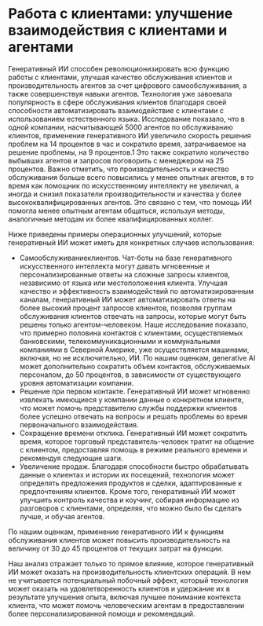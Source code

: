 # Работа с клиентами: улучшение взаимодействия с клиентами и агентами

Генеративный ИИ способен революционизировать всю функцию работы с клиентами, улучшая качество обслуживания клиентов и производительность агентов за счет цифрового самообслуживания, а также совершенствуя навыки агентов. Технология уже завоевала популярность в сфере обслуживания клиентов благодаря своей способности автоматизировать взаимодействие с клиентами с использованием естественного языка. Исследование показало, что в одной компании, насчитывающей 5000 агентов по обслуживанию клиентов, применение генеративного ИИ увеличило скорость решения проблем на 14 процентов в час и сократило время, затрачиваемое на решение проблемы, на 9 процентов.1 Это также сократило количество выбывших агентов и запросов поговорить с менеджером на 25 процентов. Важно отметить, что производительность и качество обслуживания больше всего повысились у менее опытных агентов, в то время как помощник по искусственному интеллекту не увеличил, а иногда и снизил показатели производительности и качества у более высококвалифицированных агентов. Это связано с тем, что помощь ИИ помогла менее опытным агентам общаться, используя методы, аналогичные методам их более квалифицированных коллег.

Ниже приведены примеры операционных улучшений, которые генеративный ИИ может иметь для конкретных случаев использования:

- Самообслуживаниеклиентов. Чат-боты на базе генеративного искусственного интеллекта могут давать мгновенные и персонализированные ответы на сложные запросы клиентов, независимо от языка или местоположения клиента. Улучшая качество и эффективность взаимодействий по автоматизированным каналам, генеративный ИИ может автоматизировать ответы на более высокий процент запросов клиентов, позволяя группам обслуживания клиентов отвечать на запросы, которые могут быть решены только агентом-человеком. Наше исследование показало, что примерно половина контактов с клиентами, осуществляемых банковскими, телекоммуникационными и коммунальными компаниями в Северной Америке, уже осуществляется машинами, включая, но не исключительно, ИИ. По нашим оценкам, generative AI может дополнительно сократить объем контактов, обслуживаемых персоналом, до 50 процентов, в зависимости от существующего уровня автоматизации компании.
- Решение при первом контакте. Генеративный ИИ может мгновенно извлекать имеющиеся у компании данные о конкретном клиенте, что может помочь представителю службы поддержки клиентов более успешно отвечать на вопросы и решать проблемы во время первоначального взаимодействия.
- Сокращение времени отклика. Генеративный ИИ может сократить время, которое торговый представитель-человек тратит на общение с клиентом, предоставляя помощь в режиме реального времени и рекомендуя следующие шаги.
- Увеличение продаж. Благодаря способности быстро обрабатывать данные о клиентах и истории их посещений, технология может определять предложения продуктов и сделки, адаптированные к предпочтениям клиентов. Кроме того, генеративный ИИ может улучшить контроль качества и коучинг, собирая информацию из разговоров с клиентами, определяя, что можно было бы сделать лучше, и обучая агентов.

По нашим оценкам, применение генеративного ИИ к функциям обслуживания клиентов может повысить производительность на величину от 30 до 45 процентов от текущих затрат на функции.

Наш анализ отражает только то прямое влияние, которое генеративный ИИ может оказать на производительность клиентских операций. В нем не учитывается потенциальный побочный эффект, который технология может оказать на удовлетворенность клиентов и удержание их в результате улучшения опыта, включая лучшее понимание контекста клиента, что может помочь человеческим агентам в предоставлении более персонализированной помощи и рекомендаций.
